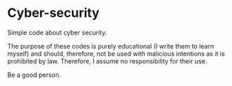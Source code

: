 # Cyber-security
Simple code about cyber security.

The purpose of these codes is purely educational (I write them to learn myself) and should, therefore, not be used with malicious intentions as it is prohibited by law. Therefore, I assume no responsibility for their use.

Be a good person.
